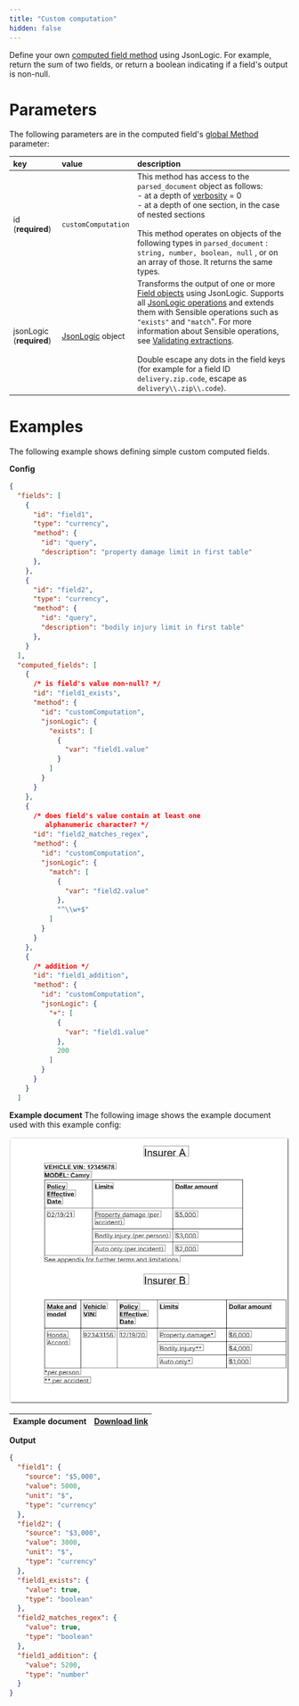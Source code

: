 ```yaml
---
title: "Custom computation"
hidden: false
---
```


Define your own [computed field method](doc:computed-field-methods) using JsonLogic. For example, return the sum of two fields, or return a boolean indicating if a field's output is non-null.

Parameters
====

The following parameters are in the computed field's [global Method](doc:computed-field-methods#parameters) parameter: 


| key                      | value                                      | description                                                  |
| :----------------------- | :----------------------------------------- | :----------------------------------------------------------- |
| id (**required**)        | `customComputation`                        | This method has access to the  `parsed_document` object as follows: <br/>- at a depth of [verbosity](doc:verbosity) = 0<br/>- at a depth of one section, in the case of nested sections<br/><br/>This method operates on objects of the following types in `parsed_document` : `string, number, boolean, null` , or on an array of those.  It returns the same types. |
| jsonLogic (**required**) | [JsonLogic](https://jsonlogic.com/) object | Transforms the output of one or more [Field objects](https://docs.sensible.so/docs/field-query-object) using JsonLogic. Supports all [JsonLogic operations](https://jsonlogic.com/operations.html) and extends them with Sensible operations such as `"exists"` and `"match`". For more information about Sensible operations, see  [Validating extractions](doc:validate-extractions#parameters).<br/><br/>Double escape any dots in the field keys (for example for a field ID `delivery.zip.code`, escape as `delivery\\.zip\\.code`). |

Examples
====

The following example shows defining simple custom computed fields.

**Config**

```json
{
  "fields": [
    {
      "id": "field1",
      "type": "currency",
      "method": {
        "id": "query",
        "description": "property damage limit in first table"
      },
    },
    {
      "id": "field2",
      "type": "currency",
      "method": {
        "id": "query",
        "description": "bodily injury limit in first table"
      },
    }
  ],
  "computed_fields": [
    {
      /* is field's value non-null? */
      "id": "field1_exists",
      "method": {
        "id": "customComputation",
        "jsonLogic": {
          "exists": [
            {
              "var": "field1.value"
            }
          ]
        }
      }
    },
    {
      /* does field's value contain at least one 
         alphanumeric character? */
      "id": "field2_matches_regex",
      "method": {
        "id": "customComputation",
        "jsonLogic": {
          "match": [
            {
              "var": "field2.value"
            },
            "^\\w+$"
          ]
        }
      }
    },
    {
      /* addition */
      "id": "field1_addition",
      "method": {
        "id": "customComputation",
        "jsonLogic": {
          "+": [
            {
              "var": "field1.value"
            },
            200
          ]
        }
      }
    }
  ]


```

**Example document**
The following image shows the example document used with this example config:

![Click to enlarge](https://raw.githubusercontent.com/sensible-hq/sensible-docs/main/readme-sync/assets/v0/images/final/add_computed_fields_1.png)

| Example document | [Download link](https://raw.githubusercontent.com/sensible-hq/sensible-docs/main/readme-sync/assets/v0/pdfs/add_computed_fields.pdf) |
| ---------------- | ------------------------------------------------------------ |

**Output**

```json
{
  "field1": {
    "source": "$5,000",
    "value": 5000,
    "unit": "$",
    "type": "currency"
  },
  "field2": {
    "source": "$3,000",
    "value": 3000,
    "unit": "$",
    "type": "currency"
  },
  "field1_exists": {
    "value": true,
    "type": "boolean"
  },
  "field2_matches_regex": {
    "value": true,
    "type": "boolean"
  },
  "field1_addition": {
    "value": 5200,
    "type": "number"
  }
}
```
